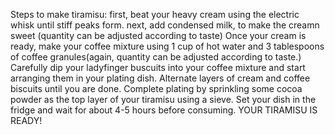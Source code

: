 Steps to make tiramisu: 
first, beat your heavy cream using the electric whisk until stiff peaks form.
next, add condensed milk, to make the creamn sweet (quantity can be adjusted according to taste)
Once your cream is ready, make your coffee mixture using 1 cup of hot water and 3 tablespoons of coffee granules(again, quantity can be adjusted according to taste.)
Carefully dip your ladyfinger buscuits into your coffee mixture and start arranging them in your plating dish. 
Alternate layers of cream and coffee biscuits until you are done.
Complete plating by sprinkling some cocoa powder as the top layer of your tiramisu using a sieve.
Set your dish in the fridge and wait for about 4-5 hours before consuming.
YOUR TIRAMISU IS READY!